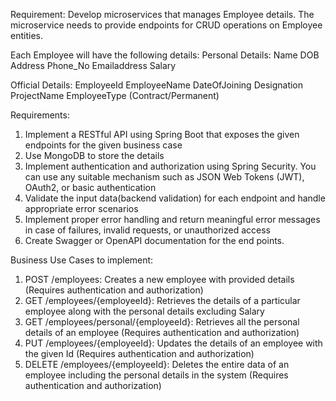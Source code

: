 Requirement: 
Develop microservices that manages Employee details. The microservice needs to provide endpoints for CRUD operations on Employee entities.

Each Employee will have the following details:
Personal Details:
Name
DOB
Address
Phone_No
Emailaddress
Salary

Official Details:
EmployeeId
EmployeeName
DateOfJoining
Designation
ProjectName
EmployeeType (Contract/Permanent)

Requirements:
1) Implement a RESTful API using Spring Boot that exposes the given endpoints for the given business case
2) Use MongoDB to store the details
3) Implement authentication and authorization using Spring Security. You can use any suitable mechanism such as JSON Web Tokens (JWT), OAuth2, or basic authentication
4) Validate the input data(backend validation) for each endpoint and handle appropriate error scenarios
5) Implement proper error handling and return meaningful error messages in case of failures, invalid requests, or unauthorized access
6) Create Swagger or OpenAPI documentation for the end points.

Business Use Cases to implement:

1)	POST /employees: Creates a new employee with provided details (Requires authentication and authorization)
2)	GET /employees/{employeeId}: Retrieves the details of a particular employee along with the personal details excluding Salary
3)	GET /employees/personal/{employeeId}: Retrieves all the personal details of an employee (Requires authentication and authorization)
4)	PUT /employees/{employeeId}: Updates the details of an employee with the given Id (Requires authentication and authorization)
5)	DELETE /employees/{employeeId}: Deletes the entire data of an employee including the personal details in the system (Requires authentication and authorization)
